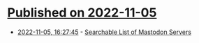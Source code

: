 # [Published on 2022-11-05](index.md)

* [2022-11-05, 16:27:45](https://news.ycombinator.com/item?id=33482976) - [Searchable List of Mastodon Servers](https://instances.social/)
